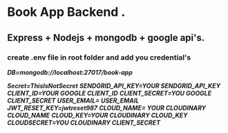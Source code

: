 # Book App Backend .

## Express + Nodejs + mongodb + google api's.

### create .env file in root folder and add you credential's

**_DB=mongodb://localhost:27017/book-app_**

**_Secret=ThisIsNotSecret_**
**_SENDGRID_API_KEY=YOUR SENDGRID_API_KEY_**
**_CLIENT_ID=YOUR GOOGLE CLIENT_ID_**
**_CLIENT_SECRET=YOU GOOGLE CLIENT_SECRET_**
**_USER_EMAIL= USER_EMAIL_**
**_JWT_RESET_KEY=jwtreset987_**
**_CLOUD_NAME= YOUR CLOUDINARY CLOUD_NAME_**
**_CLOUD_KEY=YOUR CLOUDINARY CLOUD_KEY_**
**_CLOUD*SECRET=YOU CLOUDINARY CLIENT_SECRET*_**
